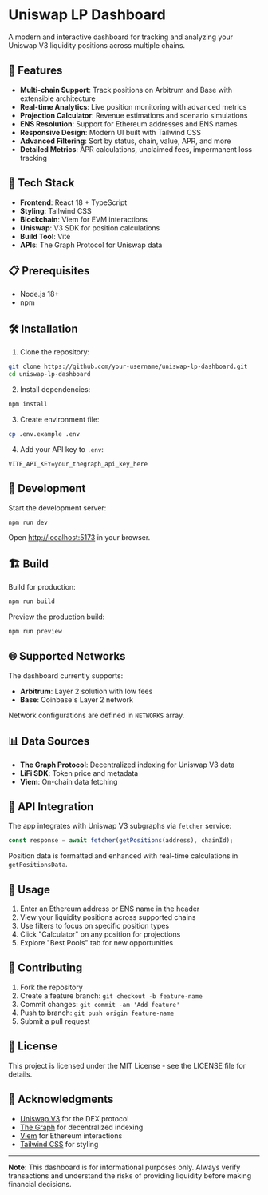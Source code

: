 # Uniswap LP Dashboard

A modern and interactive dashboard for tracking and analyzing your Uniswap V3 liquidity positions across multiple chains.

## 🌟 Features

- **Multi-chain Support**: Track positions on Arbitrum and Base with extensible architecture
- **Real-time Analytics**: Live position monitoring with advanced metrics
- **Projection Calculator**: Revenue estimations and scenario simulations
- **ENS Resolution**: Support for Ethereum addresses and ENS names
- **Responsive Design**: Modern UI built with Tailwind CSS
- **Advanced Filtering**: Sort by status, chain, value, APR, and more
- **Detailed Metrics**: APR calculations, unclaimed fees, impermanent loss tracking

## 🚀 Tech Stack

- **Frontend**: React 18 + TypeScript
- **Styling**: Tailwind CSS
- **Blockchain**: Viem for EVM interactions
- **Uniswap**: V3 SDK for position calculations
- **Build Tool**: Vite
- **APIs**: The Graph Protocol for Uniswap data

## 📋 Prerequisites

- Node.js 18+
- npm

## 🛠️ Installation

1. Clone the repository:
```bash
git clone https://github.com/your-username/uniswap-lp-dashboard.git
cd uniswap-lp-dashboard
```

2. Install dependencies:
```bash
npm install
```

3. Create environment file:
```bash
cp .env.example .env
```

4. Add your API key to `.env`:
```env
VITE_API_KEY=your_thegraph_api_key_here
```

## 🚀 Development

Start the development server:
```bash
npm run dev
```

Open [http://localhost:5173](http://localhost:5173) in your browser.

## 🏗️ Build

Build for production:
```bash
npm run build
```

Preview the production build:
```bash
npm run preview
```

## 🌐 Supported Networks

The dashboard currently supports:

- **Arbitrum**: Layer 2 solution with low fees
- **Base**: Coinbase's Layer 2 network

Network configurations are defined in `NETWORKS` array.

## 📊 Data Sources

- **The Graph Protocol**: Decentralized indexing for Uniswap V3 data
- **LiFi SDK**: Token price and metadata
- **Viem**: On-chain data fetching

## 🔗 API Integration

The app integrates with Uniswap V3 subgraphs via `fetcher` service:

```typescript
const response = await fetcher(getPositions(address), chainId);
```

Position data is formatted and enhanced with real-time calculations in `getPositionsData`.

## 🎯 Usage

1. Enter an Ethereum address or ENS name in the header
2. View your liquidity positions across supported chains
3. Use filters to focus on specific position types
4. Click "Calculator" on any position for projections
5. Explore "Best Pools" tab for new opportunities

## 🤝 Contributing

1. Fork the repository
2. Create a feature branch: `git checkout -b feature-name`
3. Commit changes: `git commit -am 'Add feature'`
4. Push to branch: `git push origin feature-name`
5. Submit a pull request

## 📝 License

This project is licensed under the MIT License - see the LICENSE file for details.

## 🙏 Acknowledgments

- [Uniswap V3](https://uniswap.org/) for the DEX protocol
- [The Graph](https://thegraph.com/) for decentralized indexing
- [Viem](https://viem.sh/) for Ethereum interactions
- [Tailwind CSS](https://tailwindcss.com/) for styling

---

**Note**: This dashboard is for informational purposes only. Always verify transactions and understand the risks of providing liquidity before making financial decisions.